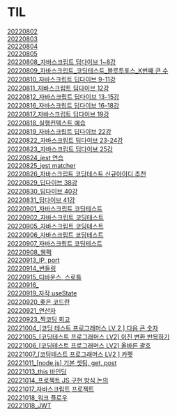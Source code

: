 # TIL

[20220802](./20220802.md) <br>
[20220803](./20220803.md) <br>
[20220804](./20220804.md) <br>
[20220805](./20220805.md) <br>
[20220808_자바스크립트 딥다이브 1~8강](./20220808.md) <br>
[20220809_자바스크립트_코딩테스트_블루투포스_K번째 큰 수](./20220809.md) <br>
[20220810_자바스크립트 딥다이브 9-11강](./20220810.md) <br>
[20220811_자바스크립트 딥다이브 12강](./20220811.md) <br>
[20220812_자바스크립트 딥다이브 13-15강](./20220812.md) <br>
[20220816_자바스크립트 딥다이브 16-18강](./20220816.md) <br>
[20220817_자바스크립트 딥다이브 19강](./20220817.md) <br>
[20220818_실행컨텍스트 예습](./20220818.md) <br>
[20220819_자바스크립트 딥다이브 22강](./20220819.md) <br>
[20220822_자바스크립트 딥다이브 23-24강](./20220822.md) <br>
[20220823_자바스크립트 딥다이브 25강](./20220823.md) <br>
[20220824_jest 연습](./20220824.md) <br>
[20220825_jest matcher](./20220825.md) <br>
[20220826_자바스크립트 코딩테스트 신규아이디 추천](./20220826.md) <br>
[20220829_딥다이브 38강](./20220829.md) <br>
[20220830_딥다이브 40강](./20220830.md) <br>
[20220831_딥다이브 41강](./20220831.md) <br>
[20220901_자바스크립트 코딩테스트](./20220901.md) <br>
[20220902_자바스크립트 코딩테스트](./20220902.md) <br>
[20220905_자바스크립트 코딩테스트](./20220905.md) <br>
[20220906_자바스크립트 코딩테스트](./20220906.md) <br>
[20220907_자바스크립트 코딩테스트](./20220907.md) <br>
[20220908_웹팩](./20220908.md) <br>
[20220913_IP, port](./20220913.md) <br>
[20220914_번들링](./20220914.md) <br>
[20220915_디바운스, 스로틀](./20220915.md) <br>
[20220916_](./20220916.md) <br>
[20220919_자작 useState](./20220919.md) <br>
[20220920_좋은 코드란](./20220920.md) <br>
[20220921_연산자](./20220921.md) <br>
[20220923_짝코딩 회고](./20220923.md) <br>
[20221004_[코딩 테스트 프로그래머스 LV 2 ] 다음 큰 숫자](./20221004.md) <br>
[20221005_[코딩테스트 프로그래머스 LV2] 이진 변환 반복하기](./20221005.md) <br>
[20221006_[코딩테스트 프로그래머스 LV2] 올바른 괄호](./20221006.md) <br>
[20221007_[코딩테스트 프로그래머스 LV2 ] 카펫](./20221007.md) <br>
[20221011_[node.js] 기본 셋팅, get, post](./20221011.md) <br>
[20221013_this 바인딩](./20221013.md) <br>
[20221014_프로젝트 JS 구현 방식 논의](./20221014.md) <br>
[20221017_자바스크립트 프로젝트](./20221017.md) <br>
[20221018_워크 플로우 ](./20221018.md) <br>
[20221018_JWT](./20221019.md) <br>
